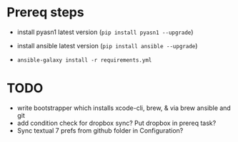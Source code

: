 # Prereq steps

* install pyasn1 latest version (`pip install pyasn1 --upgrade`)
* install ansible latest version (`pip install ansible --upgrade`)

* `ansible-galaxy install -r requirements.yml`



# TODO

* write bootstrapper which installs xcode-cli, brew, & via brew ansible and git
* add condition check for dropbox sync?  Put dropbox in prereq task?
* Sync textual 7 prefs from github folder in Configuration?

